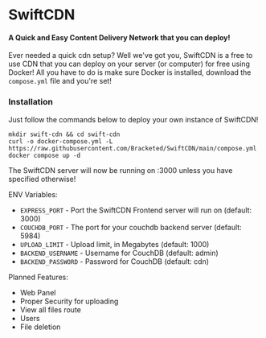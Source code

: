 # SwiftCDN

#### A Quick and Easy Content Delivery Network that you can deploy!

Ever needed a quick cdn setup?
Well we've got you, SwiftCDN is a free to use CDN that you can deploy on your server (or computer) for free using Docker!
All you have to do is make sure Docker is installed, download the `compose.yml` file and you're set!

### Installation

Just follow the commands below to deploy your own instance of SwiftCDN!

```
mkdir swift-cdn && cd swift-cdn
curl -o docker-compose.yml -L https://raw.githubusercontent.com/Bracketed/SwiftCDN/main/compose.yml
docker compose up -d
```

The SwiftCDN server will now be running on :3000 unless you have specified otherwise!

ENV Variables:

-   `EXPRESS_PORT` - Port the SwiftCDN Frontend server will run on (default: 3000)
-   `COUCHDB_PORT` - The port for your couchdb backend server (default: 5984)
-   `UPLOAD_LIMIT` - Upload limit, in Megabytes (default: 1000)
-   `BACKEND_USERNAME` - Username for CouchDB (default: admin)
-   `BACKEND_PASSWORD` - Password for CouchDB (default: cdn)

Planned Features:

-   Web Panel
-   Proper Security for uploading
-   View all files route
-   Users
-   File deletion
